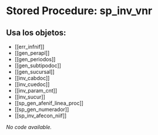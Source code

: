 # Stored Procedure: sp_inv_vnr

## Usa los objetos:
- [[err_infnif]]
- [[gen_perapl]]
- [[gen_periodos]]
- [[gen_subtipodoc]]
- [[gen_sucursal]]
- [[inv_cabdoc]]
- [[inv_cuedoc]]
- [[inv_param_cnt]]
- [[inv_sucur]]
- [[sp_gen_afenif_linea_proc]]
- [[sp_gen_numerador]]
- [[sp_inv_afecon_niif]]

*No code available.*

